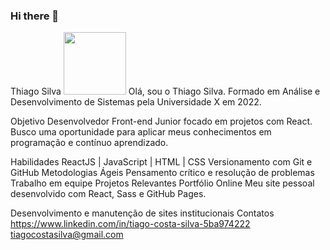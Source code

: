 ### Hi there 👋

Thiago Silva
<img src="https://avatars.githubusercontent.com/u/1234567?v=4" width="100">
Olá, sou o Thiago Silva. Formado em Análise e Desenvolvimento de Sistemas pela Universidade X em 2022.

Objetivo
Desenvolvedor Front-end Junior focado em projetos com React. Busco uma oportunidade para aplicar meus conhecimentos em programação e contínuo aprendizado.

Habilidades
ReactJS | JavaScript | HTML | CSS
Versionamento com Git e GitHub
Metodologias Ágeis
Pensamento crítico e resolução de problemas
Trabalho em equipe
Projetos Relevantes
Portfólio Online
Meu site pessoal desenvolvido com React, Sass e GitHub Pages.



Desenvolvimento e manutenção de sites institucionais
Contatos
https://www.linkedin.com/in/tiago-costa-silva-5ba974222
tiagocostasilva@gmail.com
